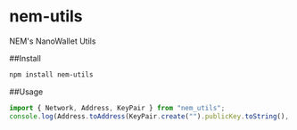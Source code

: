# nem-utils
NEM's NanoWallet Utils

##Install
```sh
npm install nem-utils
```

##Usage
```typescript
import { Network, Address, KeyPair } from "nem_utils";
console.log(Address.toAddress(KeyPair.create("").publicKey.toString(), Network.char2Id("N")));
```
